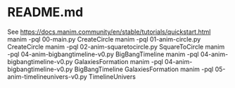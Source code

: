 # README.md

See https://docs.manim.community/en/stable/tutorials/quickstart.html
manim -pql 00-main.py CreateCircle
manim -pql 01-anim-circle.py CreateCircle
manim -pql 02-anim-squaretocircle.py SquareToCircle
manim -pql 04-anim-bigbangtimeline-v0.py BigBangTimeline
manim -pql 04-anim-bigbangtimeline-v0.py GalaxiesFormation
manim -pql 04-anim-bigbangtimeline-v0.py BigBangTimeline GalaxiesFormation
manim -pql 05-anim-timelineunivers-v0.py TimelineUnivers
